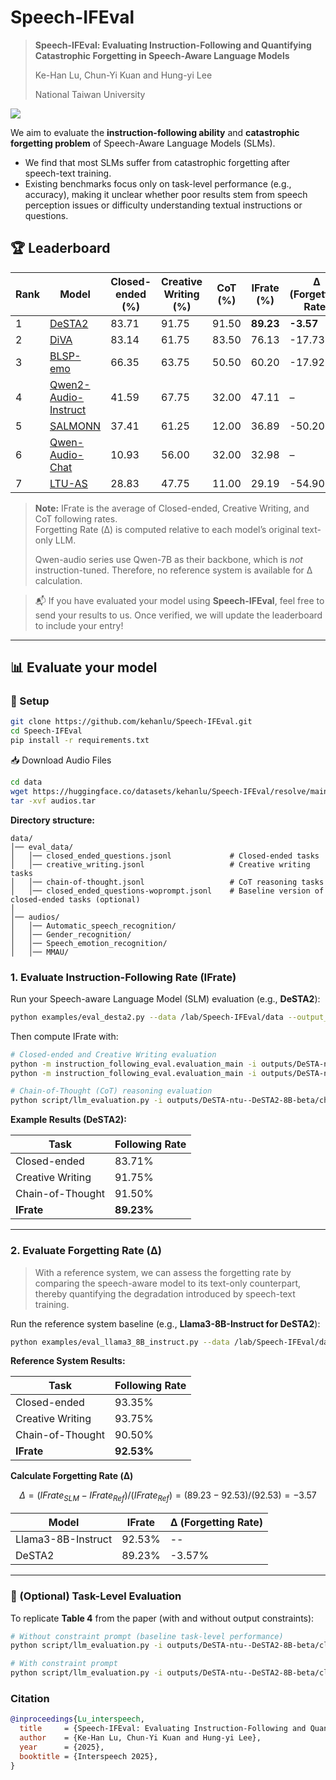 
# Speech-IFEval

> **Speech-IFEval: Evaluating Instruction-Following and Quantifying Catastrophic Forgetting in Speech-Aware Language Models**
> 
> Ke-Han Lu, Chun-Yi Kuan and Hung-yi Lee
> 
> National Taiwan University

[![](https://img.shields.io/badge/arxiv-2505.19037-brightgreen)](https://arxiv.org/abs/2505.19037)

We aim to evaluate the **instruction-following ability** and **catastrophic forgetting problem** of Speech-Aware Language Models (SLMs).
- We find that most SLMs suffer from catastrophic forgetting after speech-text training.
- Existing benchmarks focus only on task-level performance (e.g., accuracy), making it unclear whether poor results stem from speech perception issues or difficulty understanding textual instructions or questions.

## 🏆 Leaderboard

| Rank | Model            | Closed-ended (%) | Creative Writing (%) | CoT (%) | **IFrate (%)** | **Δ (Forgetting Rate)** |
|------|------------------|------------------|-----------------------|---------|----------------|----------------------|
| 1    | [DeSTA2](https://arxiv.org/abs/2409.20007)| 83.71             | 91.75                 | 91.50   | **89.23**       | **-3.57**               |
| 2    | [DiVA](https://arxiv.org/abs/2410.02678)              | 83.14             | 61.75                 | 83.50   | 76.13           | -17.73              |
| 3    | [BLSP-emo](https://arxiv.org/abs/2406.03872)          | 66.35             | 63.75                 | 50.50   | 60.20           | -17.92              |
| 4    | [Qwen2-Audio-Instruct](https://arxiv.org/abs/2407.10759) | 41.59         | 67.75                 | 32.00   | 47.11           | –                    |
| 5   | [SALMONN](https://arxiv.org/abs/2310.13289)           | 37.41             | 61.25                 | 12.00   | 36.89           | -50.20              |
| 6    | [Qwen-Audio-Chat](https://arxiv.org/abs/2311.07919)   | 10.93             | 56.00                 | 32.00   | 32.98           | –                    |
| 7    | [LTU-AS](https://arxiv.org/abs/2309.14405)            | 28.83             | 47.75                 | 11.00   | 29.19           | -54.90              |

> **Note:** IFrate is the average of Closed-ended, Creative Writing, and CoT following rates.  
> Forgetting Rate (Δ) is computed relative to each model’s original text-only LLM.
> 
> Qwen-audio series use Qwen-7B as their backbone, which is *not* instruction-tuned. Therefore, no reference system is available for Δ calculation.

> 📬 If you have evaluated your model using **Speech-IFEval**, feel free to send your results to us. Once verified, we will update the leaderboard to include your entry!

---

## 📊 Evaluate your model

### 🔧 Setup

```bash
git clone https://github.com/kehanlu/Speech-IFEval.git
cd Speech-IFEval
pip install -r requirements.txt
```

📥 Download Audio Files

```bash
cd data
wget https://huggingface.co/datasets/kehanlu/Speech-IFEval/resolve/main/audios.tar
tar -xvf audios.tar
```

**Directory structure:**

```
data/
│── eval_data/
│   │── closed_ended_questions.jsonl             # Closed-ended tasks
│   │── creative_writing.jsonl                   # Creative writing tasks
│   │── chain-of-thought.jsonl                   # CoT reasoning tasks
│   │── closed_ended_questions-woprompt.jsonl    # Baseline version of closed-ended tasks (optional)
│
│── audios/
│   │── Automatic_speech_recognition/
│   │── Gender_recognition/
│   │── Speech_emotion_recognition/
│   │── MMAU/
```


### 1. Evaluate Instruction-Following Rate (IFrate)

Run your Speech-aware Language Model (SLM) evaluation (e.g., **DeSTA2**):

```bash
python examples/eval_desta2.py --data /lab/Speech-IFEval/data --output_dir outputs
```

Then compute IFrate with:

```bash
# Closed-ended and Creative Writing evaluation
python -m instruction_following_eval.evaluation_main -i outputs/DeSTA-ntu--DeSTA2-8B-beta/closed_ended_questions.jsonl
python -m instruction_following_eval.evaluation_main -i outputs/DeSTA-ntu--DeSTA2-8B-beta/creative_writing.jsonl

# Chain-of-Thought (CoT) reasoning evaluation
python script/llm_evaluation.py -i outputs/DeSTA-ntu--DeSTA2-8B-beta/chain-of-thought.jsonl --stage 0
```

**Example Results (DeSTA2):**

| Task              | Following Rate |
|------------------|----------------|
| Closed-ended      | 83.71%         |
| Creative Writing  | 91.75%         |
| Chain-of-Thought  | 91.50%         |
| **IFrate**        | **89.23%**     |

---

### 2. Evaluate Forgetting Rate (Δ)

> With a reference system, we can assess the forgetting rate by comparing the speech-aware model to its text-only counterpart, thereby quantifying the degradation introduced by speech-text training.


Run the reference system baseline (e.g., **Llama3-8B-Instruct for DeSTA2**):

```bash
python examples/eval_llama3_8B_instruct.py --data /lab/Speech-IFEval/data --output_dir outputs
```

**Reference System Results:**

| Task              | Following Rate |
|------------------|----------------|
| Closed-ended      | 93.35%         |
| Creative Writing  | 93.75%         |
| Chain-of-Thought  | 90.50%         |
| **IFrate**        | **92.53%**     |


**Calculate Forgetting Rate (Δ)**

$$
Δ = (IFrate_{SLM} - IFrate_{Ref}) / (IFrate_{Ref}) = (89.23 - 92.53) / (92.53) = -3.57
$$

| Model            | IFrate | Δ (Forgetting Rate) |
|------------------|--------|---------------------|
| Llama3-8B-Instruct | 92.53% | --                  |
| DeSTA2            | 89.23% | -3.57%              |

---

### 📌 (Optional) Task-Level Evaluation

To replicate **Table 4** from the paper (with and without output constraints):

```bash
# Without constraint prompt (baseline task-level performance)
python script/llm_evaluation.py -i outputs/DeSTA-ntu--DeSTA2-8B-beta/closed_ended_questions-woprompt.jsonl --stage 0

# With constraint prompt
python script/llm_evaluation.py -i outputs/DeSTA-ntu--DeSTA2-8B-beta/closed_ended_questions.jsonl --stage 0
```


### Citation

```bibtex
@inproceedings{Lu_interspeech,
  title     = {Speech-IFEval: Evaluating Instruction-Following and Quantifying Catastrophic Forgetting in Speech-Aware Language Models},
  author    = {Ke-Han Lu, Chun-Yi Kuan and Hung-yi Lee},
  year      = {2025},
  booktitle = {Interspeech 2025},
}
```
